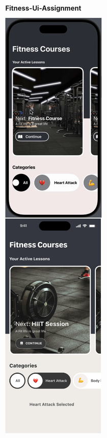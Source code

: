 ## Fitness-Ui-Assignment

![Demo GIF](ScreenRecording2024-11-13at1.25.30PM-ezgif.com-video-to-gif-converter.gif)
<img src="UI.png" width="300" height="auto" />
